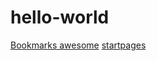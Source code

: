 # hello-world
[Bookmarks awesome](https://github.com/sindresorhus/awesome?tab=readme-ov-file#readme)
[startpages](https://startpages.github.io/)
